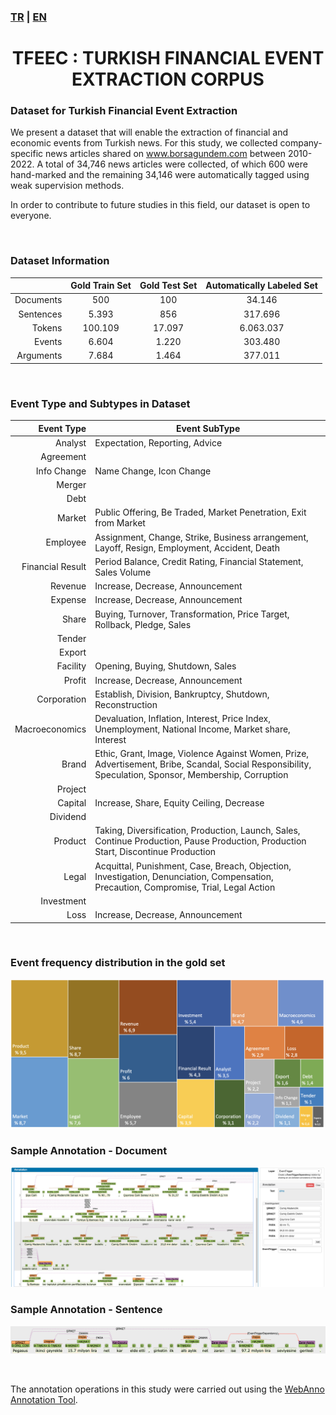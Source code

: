 ### [TR](README.md) | [EN](README_EN.md)
<center><h1>TFEEC : TURKISH FINANCIAL EVENT EXTRACTION CORPUS</h1></center> 

### Dataset for Turkish Financial Event Extraction
We present a dataset that will enable the extraction of financial and economic events from Turkish news. For this study, we collected company-specific news articles shared on www.borsagundem.com between 2010-2022. A total of 34,746 news articles were collected, of which 600 were hand-marked and the remaining 34,146 were automatically tagged using weak supervision methods.

In order to contribute to future studies in this field, our dataset is open to everyone.

<br/>

### Dataset Information
| | Gold Train Set | Gold Test Set | Automatically Labeled Set |
|--:|:--:|:--:|:--:|
|Documents  | 500     | 100     | 34.146    |
|Sentences  | 5.393   | 856     | 317.696   |
|Tokens     | 100.109 | 17.097  | 6.063.037 |
|Events     | 6.604   | 1.220   | 303.480   |
|Arguments  | 7.684   | 1.464   | 377.011   |

<br/>

### Event Type and Subtypes in Dataset
| Event Type | Event SubType |
|--:|--|
|Analyst|Expectation, Reporting, Advice|
|Agreement||
|Info Change|Name Change, Icon Change|
|Merger||
|Debt||
|Market|Public Offering, Be Traded, Market Penetration, Exit from Market|
|Employee|Assignment, Change, Strike, Business arrangement, Layoff, Resign, Employment, Accident, Death|
|Financial Result|Period Balance, Credit Rating, Financial Statement, Sales Volume|
|Revenue|Increase, Decrease, Announcement|
|Expense|Increase, Decrease, Announcement|
|Share|Buying, Turnover, Transformation, Price Target, Rollback, Pledge, Sales|
|Tender||
|Export||
|Facility|Opening, Buying, Shutdown, Sales|
|Profit|Increase, Decrease, Announcement|
|Corporation|Establish, Division, Bankruptcy, Shutdown, Reconstruction|
|Macroeconomics|Devaluation, Inflation, Interest, Price Index, Unemployment, National Income, Market share, Interest|
|Brand|Ethic, Grant, Image, Violence Against Women, Prize, Advertisement, Bribe, Scandal, Social Responsibility, Speculation, Sponsor, Membership, Corruption|
|Project||
|Capital|Increase, Share, Equity Ceiling, Decrease|
|Dividend||
|Product|Taking, Diversification, Production, Launch, Sales, Continue Production, Pause Production, Production Start, Discontinue Production|
|Legal|Acquittal, Punishment, Case, Breach, Objection, Investigation, Denunciation, Compensation, Precaution, Compromise, Trial, Legal Action|
|Investment||
|Loss|Increase, Decrease, Announcement|

<br />

### Event frequency distribution in the gold set
![image info](./frequency_distribution_EN.png)

### Sample Annotation - Document
![image info](./ExampleAnnotatedDocument.png)

### Sample Annotation - Sentence
![image info](./ExampleAnnotatedSentence.png)

<br />
<!---
### If you make use of this dataset in your work, please kindly cite the following paper
```bibtex
@article{sima2001building,
  title={Building a tree-bank of modern Hebrew text},
  author={Sima’an, Khalil and Itai, Alon and Winter, Yoad and Altman, Alon and Nativ, Noa},
  journal={Traitement Automatique des Langues},
  volume={42},
  number={2},
  pages={247--380},
  year={2001},
  publisher={Citeseer}
}
```
<br />
-->

The annotation operations in this study were carried out using the [WebAnno Annotation Tool](https://webanno.github.io/webanno/).
